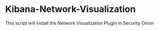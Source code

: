 # Kibana-Network-Visualization
This script will install the Network Visualization Plugin in Security Onion
